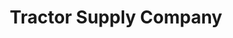 ---
title: "Tractor Supply Company"
url: /odessa/tractor-supply-company-west-interstate-20/
shop: general
---